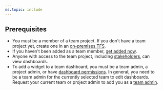 ```yaml
---
ms.topic: include
---
```


<a id="permissions">  </a>
## Prerequisites  

- You must be a member of a team project. If you don't have a team project yet, create one in an [on-premises TFS](/vsts/accounts/create-team-project). 
- If you haven't been added as a team member, [get added now](/vsts/security/add-users-team-project).
- Anyone with access to the team project, including [stakeholders](/vsts/security/security/get-started-stakeholder), can view dashboards.
- To add a widget to a team dashboard, you must be a team admin, a project admin, or have  [dashboard permissions](/vsts/report/dashboards/dashboard-permissions). In general, you need to be a team admin for the currently selected team to edit dashboards. Request your current team or project admin to add you as a [team admin](/vsts/work/scale/add-team-administrator).  
